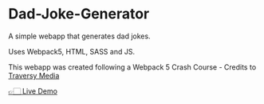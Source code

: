# Dad-Joke-Generator
<p>A simple webapp that generates dad jokes.</p>
<p>Uses Webpack5, HTML, SASS and JS.</p>
<p>This webapp was created following a Webpack 5 Crash Course - Credits to <a href="https://www.youtube.com/watch?v=IZGNcSuwBZs">Traversy Media</a></p>
<a href="https://dadjokessgenerator.netlify.app/">👉🏻 Live Demo</a>
